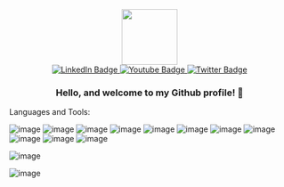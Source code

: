 
<div id="header" align="center">
  <img src="https://media.giphy.com/media/M9gbBd9nbDrOTu1Mqx/giphy.gif" width="100"/>
<div id="badges">
  <a href="your-linkedin-URL">
    <img src="https://img.shields.io/badge/LinkedIn-blue?style=for-the-badge&logo=linkedin&logoColor=white" alt="LinkedIn Badge"/>
  </a>
  <a href="your-youtube-URL">
    <img src="https://img.shields.io/badge/YouTube-red?style=for-the-badge&logo=youtube&logoColor=white" alt="Youtube Badge"/>
  </a>
  <a href="your-twitter-URL">
    <img src="https://img.shields.io/badge/Twitter-blue?style=for-the-badge&logo=twitter&logoColor=white" alt="Twitter Badge"/>
  </a>
</div>
<div>
<img src="https://komarev.com/ghpvc/?username=Calabronx&style=flat-square&color=blue" alt=""/>
</div>
  
### Hello, and welcome to my Github profile! 👋

</div>


Languages and Tools:

![image](https://github.com/Calabronx/Calabronx/assets/69681105/e4209714-1b46-4f33-9851-197a74c2b4b0)
![image](https://github.com/Calabronx/Calabronx/assets/69681105/f02a9f90-75be-4777-b07b-eaeca98b0d8a)
![image](https://github.com/Calabronx/Calabronx/assets/69681105/6247a29d-dce2-4b3f-acfd-d909d8b9d4a6)
![image](https://github.com/Calabronx/Calabronx/assets/69681105/718dece5-31a8-44ed-a068-1cdd9b4b0ae3)
![image](https://github.com/Calabronx/Calabronx/assets/69681105/d040b680-4ad8-4dae-a011-7c1bbcfb6d58)
![image](https://github.com/Calabronx/Calabronx/assets/69681105/4b3caee0-5217-4dde-a128-40ebb0dc63ff)
![image](https://github.com/Calabronx/Calabronx/assets/69681105/7b6afa57-9a85-4081-adbd-64c5a1e339d4)
![image](https://github.com/Calabronx/Calabronx/assets/69681105/92a9a183-3c0e-4ce9-b2e7-73a71b913e84)
![image](https://github.com/Calabronx/Calabronx/assets/69681105/4397b1a0-ae1d-4c8d-9222-3a610eb7c5ec)
![image](https://github.com/Calabronx/Calabronx/assets/69681105/4aec7143-e996-4ba2-a970-7569210a3a19)
![image](https://github.com/Calabronx/Calabronx/assets/69681105/2140e821-3fe5-40a7-a50d-5c16703076ae)

![image](https://github.com/Calabronx/Calabronx/assets/69681105/5c04d5f4-48f0-4da8-bc36-67cb13d2cef1)

![image](https://github.com/Calabronx/Calabronx/assets/69681105/ee00c2f3-88a3-4768-b8f6-dda6f43fe41e) 



<!--
**Calabronx/Calabronx** is a ✨ _special_ ✨ repository because its `README.md` (this file) appears on your GitHub profile.

Here are some ideas to get you started:

- 🔭 I’m currently working on ...
- 🌱 I’m currently learning ...
- 👯 I’m looking to collaborate on ...
- 🤔 I’m looking for help with ...
- 💬 Ask me about ...
- 📫 How to reach me: ...
- 😄 Pronouns: ...
- ⚡ Fun fact: ...
-->
